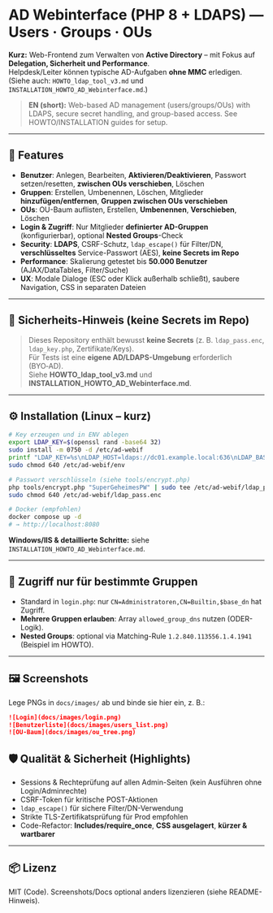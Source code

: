 # AD Webinterface (PHP 8 + LDAPS) — Users · Groups · OUs

**Kurz:** Web-Frontend zum Verwalten von **Active Directory** – mit Fokus auf **Delegation, Sicherheit und Performance**.  
Helpdesk/Leiter können typische AD-Aufgaben **ohne MMC** erledigen. (Siehe auch: `HOWTO_ldap_tool_v3.md` und `INSTALLATION_HOWTO_AD_Webinterface.md`.)

> **EN (short):** Web-based AD management (users/groups/OUs) with LDAPS, secure secret handling, and group-based access. See HOWTO/INSTALLATION guides for setup.

---

## 🚀 Features
- **Benutzer**: Anlegen, Bearbeiten, **Aktivieren/Deaktivieren**, Passwort setzen/resetten, **zwischen OUs verschieben**, Löschen
- **Gruppen**: Erstellen, Umbenennen, Löschen, Mitglieder **hinzufügen/entfernen**, **Gruppen zwischen OUs verschieben**
- **OUs**: OU-Baum auflisten, Erstellen, **Umbenennen**, **Verschieben**, Löschen
- **Login & Zugriff**: Nur Mitglieder **definierter AD-Gruppen** (konfigurierbar), optional **Nested Groups**-Check
- **Security**: **LDAPS**, CSRF-Schutz, `ldap_escape()` für Filter/DN, **verschlüsseltes** Service-Passwort (AES), **keine Secrets im Repo**
- **Performance**: Skalierung getestet bis **50.000 Benutzer** (AJAX/DataTables, Filter/Suche)
- **UX**: Modale Dialoge (ESC oder Klick außerhalb schließt), saubere Navigation, CSS in separaten Dateien

---

## 🔐 Sicherheits-Hinweis (keine Secrets im Repo)
> Dieses Repository enthält bewusst **keine Secrets** (z. B. `ldap_pass.enc`, `ldap_key.php`, Zertifikate/Keys).  
> Für Tests ist eine **eigene AD/LDAPS-Umgebung** erforderlich (BYO‑AD).  
> Siehe **HOWTO_ldap_tool_v3.md** und **INSTALLATION_HOWTO_AD_Webinterface.md**.

---

## ⚙️ Installation (Linux – kurz)
```bash
# Key erzeugen und in ENV ablegen
export LDAP_KEY=$(openssl rand -base64 32)
sudo install -m 0750 -d /etc/ad-webif
printf "LDAP_KEY=%s\nLDAP_HOST=ldaps://dc01.example.local:636\nLDAP_BASE_DN=DC=example,DC=local\nLDAP_BIND_DN=CN=svc_ldap,OU=Service,DC=example,DC=local\n" "$LDAP_KEY" | sudo tee /etc/ad-webif/env >/dev/null
sudo chmod 640 /etc/ad-webif/env

# Passwort verschlüsseln (siehe tools/encrypt.php)
php tools/encrypt.php "SuperGeheimesPW" | sudo tee /etc/ad-webif/ldap_pass.enc >/dev/null
sudo chmod 640 /etc/ad-webif/ldap_pass.enc

# Docker (empfohlen)
docker compose up -d
# → http://localhost:8080
```

**Windows/IIS & detaillierte Schritte:** siehe `INSTALLATION_HOWTO_AD_Webinterface.md`.

---

## 🔑 Zugriff nur für bestimmte Gruppen
- Standard in `login.php`: nur `CN=Administratoren,CN=Builtin,$base_dn` hat Zugriff.
- **Mehrere Gruppen erlauben**: Array `allowed_group_dns` nutzen (ODER-Logik).
- **Nested Groups**: optional via Matching-Rule `1.2.840.113556.1.4.1941` (Beispiel im HOWTO).

---

## 🖼️ Screenshots
Lege PNGs in `docs/images/` ab und binde sie hier ein, z. B.:
```md
![Login](docs/images/login.png)
![Benutzerliste](docs/images/users_list.png)
![OU-Baum](docs/images/ou_tree.png)
```


## 🛡️ Qualität & Sicherheit (Highlights)
- Sessions & Rechteprüfung auf allen Admin-Seiten (kein Ausführen ohne Login/Adminrechte)
- CSRF-Token für kritische POST-Aktionen
- `ldap_escape()` für sichere Filter/DN-Verwendung
- Strikte TLS-Zertifikatsprüfung für Prod empfohlen
- Code-Refactor: **Includes/require_once**, **CSS ausgelagert**, **kürzer & wartbarer**

---

## 📦 Lizenz
MIT (Code). Screenshots/Docs optional anders lizenzieren (siehe README-Hinweis).
